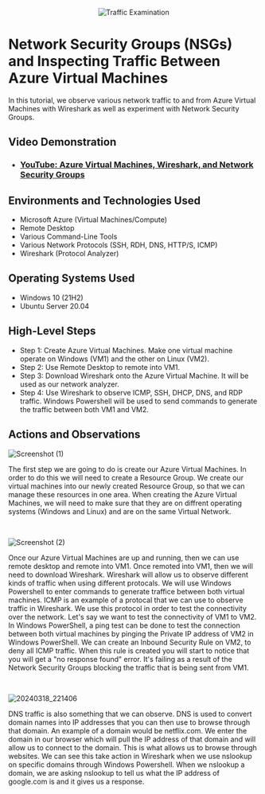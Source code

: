 <p align="center">
<img src="https://i.imgur.com/Ua7udoS.png" alt="Traffic Examination"/>
</p>

<h1>Network Security Groups (NSGs) and Inspecting Traffic Between Azure Virtual Machines</h1>
In this tutorial, we observe various network traffic to and from Azure Virtual Machines with Wireshark as well as experiment with Network Security Groups. <br />


<h2>Video Demonstration</h2>

- ### [YouTube: Azure Virtual Machines, Wireshark, and Network Security Groups](https://www.youtube.com/watch?v=O3ISo0YCi5Q)

<h2>Environments and Technologies Used</h2>

- Microsoft Azure (Virtual Machines/Compute)
- Remote Desktop
- Various Command-Line Tools
- Various Network Protocols (SSH, RDH, DNS, HTTP/S, ICMP)
- Wireshark (Protocol Analyzer)

<h2>Operating Systems Used </h2>

- Windows 10 (21H2)
- Ubuntu Server 20.04

<h2>High-Level Steps</h2>

- Step 1: Create Azure Virtual Machines. Make one virtual machine operate on Windows (VM1) and the other on Linux (VM2).
- Step 2: Use Remote Desktop to remote into VM1.
- Step 3: Download Wireshark onto the Azure Virtual Machine. It will be used as our network analyzer.
- Step 4: Use Wireshark to observe ICMP, SSH, DHCP, DNS, and RDP traffic. Windows Powershell will be used to send commands to generate the traffic between both VM1 and VM2.

<h2>Actions and Observations</h2>

![Screenshot (1)](https://github.com/tylermartin12368/azure-network-protocols/assets/161632103/10c93696-e899-4565-ba16-5792bb2b718a)
</p>
<p>
The first step we are going to do is create our Azure Virtual Machines. In order to do this we will need to create a Resource Group. We create our virtual machines into our newly created Resource Group, so that we can manage these resources in one area. When creating the Azure Virtual Machines, we will need to make sure that they are on diffrent operating systems (Windows and Linux) and are on the same Virtual Network. 
</p>
<br />

![Screenshot (2)](https://github.com/tylermartin12368/azure-network-protocols/assets/161632103/2ace5ab2-14bc-4945-adc5-5c71edf13f4f)
</p>
<p>
Once our Azure Virtual Machines are up and running, then we can use remote desktop and remote into VM1. Once remoted into VM1, then we will need to download Wireshark. Wireshark will allow us to observe different kinds of traffic when using different protocals. We will use Windows Powershell to enter commands to generate traffice between both virtual machines. ICMP is an example of a protocal that we can use to observe traffic in Wireshark. We use this protocol in order to test the connectivity over the network. Let's say we want to test the connectivity of VM1 to VM2. In Windows PowerShell, a ping test can be done to test the connection between both virtual machines by pinging the Private IP address of VM2 in Windows PowerShell. We can create an Inbound Security Rule on VM2, to deny all ICMP traffic. When this rule is created you will start to notice that you will get a "no response found" error. It's failing as a result of the Network Security Groups blocking the traffic that is being sent from VM1.    
</p>
<br />

![20240318_221406](https://github.com/tylermartin12368/azure-network-protocols/assets/161632103/faaed625-b8d7-4489-811f-c4aa3ed97408)
</p>
<p>
DNS traffic is also something that we can observe. DNS is used to convert domain names into IP addresses that you can then use to browse through that domain. An example of a domain would be netflix.com. We enter the domain in our browser which will pull the IP address of that domain and will allow us to connect to the domain. This is what allows us to browse through websites. We can see this take action in Wireshark when we use nslookup on specific domains through Windows Powershell. When we nslookup a domain, we are asking nslookup to tell us what the IP address of google.com is and it gives us a response.  
</p>
<br />
